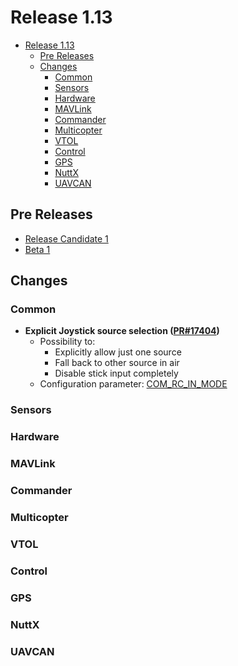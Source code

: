 # Release 1.13

- [Release 1.13](#release-1-13)
  - [Pre Releases](#pre-releases)
  - [Changes](#changes)
    - [Common](#common)
    - [Sensors](#sensors)
    - [Hardware](#hardware)
    - [MAVLink](#mavlink)
    - [Commander](#commander)
    - [Multicopter](#multicopter)
    - [VTOL](#vtol)
    - [Control](#control)
    - [GPS](#gps)
    - [NuttX](#nuttx)
    - [UAVCAN](#uavcan)

## Pre Releases
* [Release Candidate 1](https://github.com/PX4/PX4-Autopilot/releases/tag/v1.13.0-rc1)
* [Beta 1](https://github.com/PX4/PX4-Autopilot/releases/tag/v1.13.0-beta1)

## Changes

### Common

* **Explicit Joystick source selection ([PR#17404](https://github.com/PX4/PX4-Autopilot/pull/17404))**
  * Possibility to:
    * Explicitly allow just one source
    * Fall back to other source in air
    * Disable stick input completely
  * Configuration parameter: [COM_RC_IN_MODE](../advanced_config/parameter_reference.md#COM_RC_IN_MODE)

### Sensors

### Hardware

### MAVLink

### Commander

### Multicopter

### VTOL

### Control

### GPS

### NuttX

### UAVCAN

